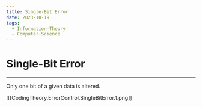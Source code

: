 ```yaml
---
title: Single-Bit Error
date: 2023-10-19
tags:
  - Information-Theory
  - Computer-Science
---
```

# Single-Bit Error

---

Only one bit of a given data is altered.

![[CodingTheory.ErrorControl.SingleBitError.1.png]]